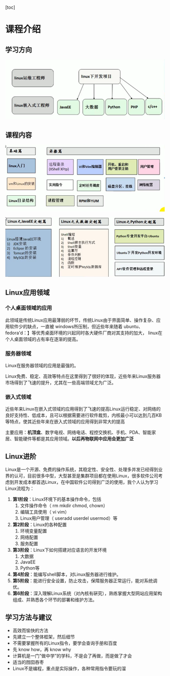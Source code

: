 [toc]

# 课程介绍

## 学习方向

![image-20210504122303448](asserts/image-20210504122303448.png)

## 课程内容

![image-20210504122331857](asserts/image-20210504122331857.png)

![image-20210504122354347](asserts/image-20210504122354347.png)

## Linux应用领域

### 个人桌面领域的应用

此领域是传统Linux应用最薄弱的坏节，传统Linux由于界面简单、操作复杂、应用软件少的缺点，一直被 windows所压制，但近些年来随着 ubuntu、 fedora'd：】等优秀桌面环境的兴起同时各大硬件厂商对其支持的加大， linux在个人桌面领域的占有率在逐渐的提高。

### 服务器领域

Linux在服务器领域的应用是最强的。

Linux免费、稳定、高效等特点在这里得到了很好的体现，近些年来Linux服务器市场得到了飞速的提升，尤其在一些高端领域尤为广泛。

### 嵌入式领域

近些年来Linux在嵌入式领域的应用得到了飞速的提高Linux运行稳定、对网络的良好支持性、低成本，且可以根据需要进行软件裁剪，内核最小可以达到几百KB等特点，使其近些年来在嵌入式领域的应用得到非常大的提高

主要应用：**机顶盒**、数字电视、网络电话、程控交换机、手机、PDA、智能家居、智能硬件等都是其应用领域。**以后再物联网中应用会更加广泛**

## Linux进阶

Linux是一个开源、免费的操作系统，其稳定性、安全性、处理多并发已经得到业界的认可，目前很多中型，大型甚至是集群项目都在使用Linux，很多软件公司考虑到开发成本都首选Linux，在中国软件公司得到广泛的使用，我个人认为学习Linux流程为：

1. **第1阶段**：Linux环境下的基本操作命令，包括
   1. 文件操作命令（ rm mkdir chmod, chown）
   2. 编辑工具使用（ vi vim）
   3. Linux用户管理（ useradd userdel usermod）等
2. **第2阶段**：Linux的各种配置
   1. 环境变量配置
   2. 网络配置
   3. 服务配置
3. **第3阶段**：Linux下如何搭建对应语言的开发环境
   1. 大数据
   2. JavaEE 
   3. Python等
4. **第4阶段**：能编写shell脚本，对Linux服务器进行维护。
5. **第5阶段**：能进行安全设置，防止攻击，保障服务器正常运行，能对系统调优。
6. **第6阶段**：深入理解Linux系统（对內核有硏究），熟练掌握大型网站应用架构组成、并熟悉各个环节的部署和维护方法。

## 学习方法与建议

- 高效而愉快的方法
- 先建立一个整体框架，然后细节
- 不需要掌握所有的Linux指令，要学会查询手册和百度
- 先 know how，再 know why
- 计算机是一门”做中学”的学科，不是会了再做，而是做了才会
- 适当的囫囵吞枣
- Linux不是编程，重点是实际操作，各种常用指令要玩的溜





